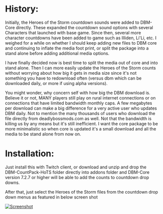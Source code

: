 # History:

Initially, the Heroes of the Storm countdown sounds were added to DBM-Core directly. These expanded the countdown sound options with several Characters that launched with base game. Since then, several more character countdowns have been added to game such as Illiden, Li'Li, etc. I weighed for a while on whether I should keep adding new files to DBM core and continuing to inflate the media foot print, or split the package into a stand alone before adding additional media options.


I have finally decided now is best time to split the media out of core and into stand alone. Then I can more easily update the Heroes of the Storm counts without worrying about how big it gets in media size since it's not something you have to redownload often (versus dbm which can be downloaded daily, or more if using alpha versions).


You might wonder, why concern self with how big the DBM download is. Believe it or not, MANY players still play on rural internet connections or on connections that have limited bandwidth monthly caps. A few megabytes per download can make a big difference for a very active user who updates DBM daily. Not to mention the many thousands of users who download the file directly from deadlybossmods.com as well. Not that the bandwidth is killing us by any means but it's still inefficient. I want the core package to be more minimalistic so when core is updated it's a small download and all the media to be stand alone from now on.


# Installation:

Just install this with Twitch client, or download and unzip and drop the DBM-CountPack-HoTS folder directly into addons folder and DBM-Core version 7.2.7 or higher will be able to add the counts to countdown drop downs.


After that, just select the Heroes of the Storm files from the countdown drop down menus as featured in below screen shot


[![Screenshot](https://media-elerium.cursecdn.com/attachments/204/360/screen-shot-2017-05-15-at-1.jpg)](https://media-elerium.cursecdn.com/attachments/204/360/screen-shot-2017-05-15-at-1.jpg)
